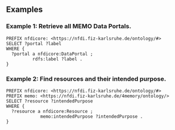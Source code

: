 ## Examples

### Example 1: Retrieve all MEMO Data Portals.

```sparql
PREFIX nfdicore: <https://nfdi.fiz-karlsruhe.de/ontology/#>
SELECT ?portal ?label
WHERE {
  ?portal a nfdicore:DataPortal ;
          rdfs:label ?label .
}
```

### Example 2: Find resources and their intended purpose.
```sparql
PREFIX nfdicore: <https://nfdi.fiz-karlsruhe.de/ontology/#>
PREFIX memo: <https://nfdi.fiz-karlsruhe.de/4memory/ontology/>
SELECT ?resource ?intendedPurpose
WHERE {
  ?resource a nfdicore:Resource ;
             memo:intendedPurpose ?intendedPurpose .
}
```